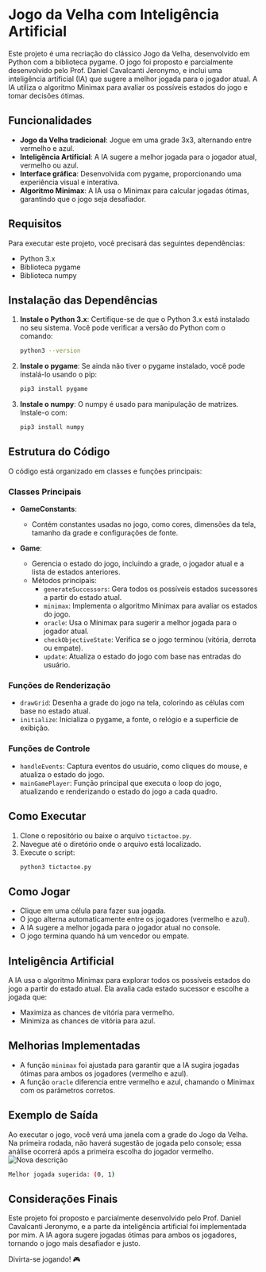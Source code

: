 # Jogo da Velha com Inteligência Artificial

Este projeto é uma recriação do clássico Jogo da Velha, desenvolvido em Python com a biblioteca pygame. O jogo foi proposto e parcialmente desenvolvido pelo Prof. Daniel Cavalcanti Jeronymo, e inclui uma inteligência artificial (IA) que sugere a melhor jogada para o jogador atual. A IA utiliza o algoritmo Minimax para avaliar os possíveis estados do jogo e tomar decisões ótimas.

## Funcionalidades

- **Jogo da Velha tradicional**: Jogue em uma grade 3x3, alternando entre vermelho e azul.
- **Inteligência Artificial**: A IA sugere a melhor jogada para o jogador atual, vermelho ou azul.
- **Interface gráfica**: Desenvolvida com pygame, proporcionando uma experiência visual e interativa.
- **Algoritmo Minimax**: A IA usa o Minimax para calcular jogadas ótimas, garantindo que o jogo seja desafiador.

## Requisitos

Para executar este projeto, você precisará das seguintes dependências:

- Python 3.x
- Biblioteca pygame
- Biblioteca numpy

## Instalação das Dependências

1. **Instale o Python 3.x**:
   Certifique-se de que o Python 3.x está instalado no seu sistema. Você pode verificar a versão do Python com o comando:
   ```bash
   python3 --version
   ```

2. **Instale o pygame**:
   Se ainda não tiver o pygame instalado, você pode instalá-lo usando o pip:
   ```bash
   pip3 install pygame
   ```

3. **Instale o numpy**:
   O numpy é usado para manipulação de matrizes. Instale-o com:
   ```bash
   pip3 install numpy
   ```

## Estrutura do Código

O código está organizado em classes e funções principais:

### Classes Principais

- **GameConstants**:
  - Contém constantes usadas no jogo, como cores, dimensões da tela, tamanho da grade e configurações de fonte.

- **Game**:
  - Gerencia o estado do jogo, incluindo a grade, o jogador atual e a lista de estados anteriores.
  - Métodos principais:
    - `generateSuccessors`: Gera todos os possíveis estados sucessores a partir do estado atual.
    - `minimax`: Implementa o algoritmo Minimax para avaliar os estados do jogo.
    - `oracle`: Usa o Minimax para sugerir a melhor jogada para o jogador atual.
    - `checkObjectiveState`: Verifica se o jogo terminou (vitória, derrota ou empate).
    - `update`: Atualiza o estado do jogo com base nas entradas do usuário.

### Funções de Renderização

- `drawGrid`: Desenha a grade do jogo na tela, colorindo as células com base no estado atual.
- `initialize`: Inicializa o pygame, a fonte, o relógio e a superfície de exibição.

### Funções de Controle

- `handleEvents`: Captura eventos do usuário, como cliques do mouse, e atualiza o estado do jogo.
- `mainGamePlayer`: Função principal que executa o loop do jogo, atualizando e renderizando o estado do jogo a cada quadro.

## Como Executar

1. Clone o repositório ou baixe o arquivo `tictactoe.py`.
2. Navegue até o diretório onde o arquivo está localizado.
3. Execute o script:
   ```bash
   python3 tictactoe.py
   ```

## Como Jogar

- Clique em uma célula para fazer sua jogada.
- O jogo alterna automaticamente entre os jogadores (vermelho e azul).
- A IA sugere a melhor jogada para o jogador atual no console.
- O jogo termina quando há um vencedor ou empate.

## Inteligência Artificial

A IA usa o algoritmo Minimax para explorar todos os possíveis estados do jogo a partir do estado atual. Ela avalia cada estado sucessor e escolhe a jogada que:

- Maximiza as chances de vitória para vermelho.
- Minimiza as chances de vitória para azul.

## Melhorias Implementadas

- A função `minimax` foi ajustada para garantir que a IA sugira jogadas ótimas para ambos os jogadores (vermelho e azul).
- A função `oracle` diferencia entre vermelho e azul, chamando o Minimax com os parâmetros corretos.

## Exemplo de Saída

Ao executar o jogo, você verá uma janela com a grade do Jogo da Velha. Na primeira rodada, não haverá sugestão de jogada pelo console; essa análise ocorrerá após a primeira escolha do jogador vermelho.
<img src="https://github.com/user-attachments/assets/beefdda1-ffa3-408c-bb99-e417719cb325" alt="Nova descrição" style="max-width: 100%; height: auto;">

```bash
Melhor jogada sugerida: (0, 1)
```

## Considerações Finais

Este projeto foi proposto e parcialmente desenvolvido pelo Prof. Daniel Cavalcanti Jeronymo, e a parte da inteligência artificial foi implementada por mim. A IA agora sugere jogadas ótimas para ambos os jogadores, tornando o jogo mais desafiador e justo.

Divirta-se jogando! 🎮

